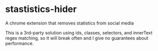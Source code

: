 # stastistics-hider
A chrome extension that removes statistics from social media

This is a 3rd-party solution using ids, classes, selectors, and innerText regex matching, so it will break often and I give no guarantees about performance.
